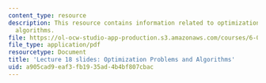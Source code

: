 ```yaml
---
content_type: resource
description: This resource contains information related to optimization problems and
  algorithms.
file: https://ol-ocw-studio-app-production.s3.amazonaws.com/courses/6-00sc-introduction-to-computer-science-and-programming-spring-2011/a905cad9eaf3fb1935ad4b4bf807cbac_MIT6_00SCS11_lec18_slides.pdf
file_type: application/pdf
resourcetype: Document
title: 'Lecture 18 slides: Optimization Problems and Algorithms'
uid: a905cad9-eaf3-fb19-35ad-4b4bf807cbac
---
```

